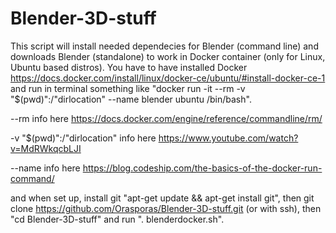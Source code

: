 # Blender-3D-stuff
This script will install needed dependecies for Blender (command line) and downloads Blender (standalone) to work in Docker container (only for Linux, Ubuntu based distros). You have to have installed Docker https://docs.docker.com/install/linux/docker-ce/ubuntu/#install-docker-ce-1 and run in terminal something like "docker run -it --rm -v "$(pwd)":/"dirlocation" --name blender ubuntu /bin/bash".

--rm info here https://docs.docker.com/engine/reference/commandline/rm/

-v "$(pwd)":/"dirlocation" info here https://www.youtube.com/watch?v=MdRWkqcbLJI

--name info here https://blog.codeship.com/the-basics-of-the-docker-run-command/

and when set up, install git "apt-get update && apt-get install git", then git clone https://github.com/Orasporas/Blender-3D-stuff.git (or with ssh), then "cd Blender-3D-stuff" and run ". blenderdocker.sh".
